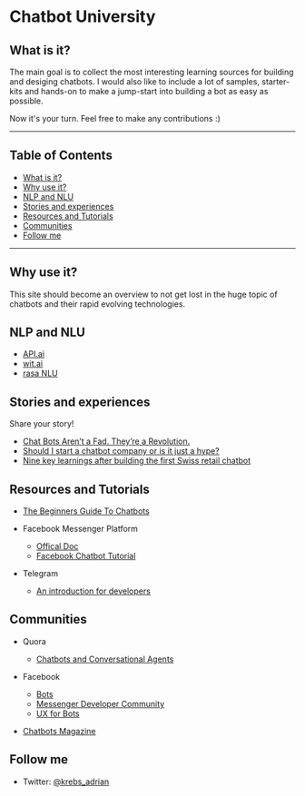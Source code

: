 # Chatbot University

## What is it?

The main goal is to collect the most interesting learning sources for building and desiging chatbots.
I would also like to include a lot of samples, starter-kits and hands-on to make a jump-start into building a bot as easy as possible.

Now it's your turn. Feel free to make any contributions :)

---

## Table of Contents

- [What is it?](#what-is-it)
- [Why use it?](#why-use-it)
- [NLP and NLU](#nlp-and-nlu)
- [Stories and experiences](#stories-and-experiences)
- [Resources and Tutorials](#resources-and-tutorials)
- [Communities](#communities)
- [Follow me](#follow-me)

---

## Why use it?
This site should become an overview to not get lost in the huge topic of chatbots and their rapid evolving technologies.


## NLP and NLU

- [API.ai](https://api.ai/)
- [wit.ai](https://wit.ai/)
- [rasa NLU](https://github.com/golastmile/rasa_nlu)


## Stories and experiences
Share your story!

- [Chat Bots Aren’t a Fad. They’re a Revolution.](https://backchannel.com/the-chat-bot-revolution-is-upon-us-f3fa9e0b380#.6slfpy1st)
- [Should I start a chatbot company or is it just a hype?](https://www.quora.com/Should-I-start-a-chatbot-company-or-is-it-just-a-hype)
- [Nine key learnings after building the first Swiss retail chatbot](https://medium.com/valora-lab/nine-key-learnings-after-building-the-first-swiss-retail-chatbot-56a4cfd2291#.enjmgqdb0)


## Resources and Tutorials

- [The Beginners Guide To Chatbots](https://chatbotsmagazine.com/the-complete-beginner-s-guide-to-chatbots-8280b7b906ca#.v365j1gvu)

- Facebook Messenger Platform
    - [Offical Doc](https://developers.facebook.com/docs/messenger-platform)
    - [Facebook Chatbot Tutorial](https://github.com/AdrianKrebs/facebook-chatbot-tutorial)
    
- Telegram
    - [An introduction for developers](https://core.telegram.org/bots)
    
    


## Communities
- Quora
    - [Chatbots and Conversational Agents](https://www.quora.com/topic/Chatbots-and-Conversational-Agents)

- Facebook
    - [Bots](https://www.facebook.com/groups/chatbot/)
    - [Messenger Developer Community](https://www.facebook.com/groups/messengerplatform/)
    - [UX for Bots](https://www.facebook.com/groups/uxforbots/)

- [Chatbots Magazine](https://chatbotsmagazine.com)



## Follow me

- Twitter: [@krebs_adrian](https://twitter.com/krebs_adrian)
